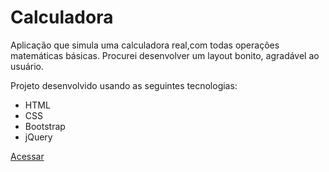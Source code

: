 # Calculadora

Aplicação que simula uma calculadora real,com todas operações matemáticas básicas. Procurei desenvolver um layout bonito, agradável ao usuário.

Projeto desenvolvido usando as seguintes tecnologias: 
 - HTML
 - CSS
 - Bootstrap 
 - jQuery

<a href="https://fmm312.github.io/Calculadora/">Acessar</a>

